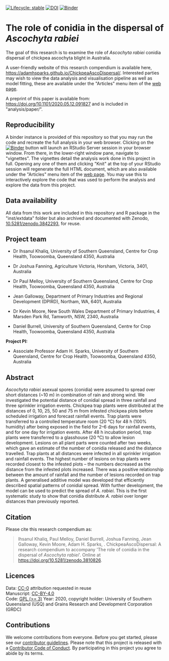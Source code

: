  <!-- badges: start -->
[![Lifecycle: stable](https://img.shields.io/badge/lifecycle-stable-brightgreen.svg)](https://www.tidyverse.org/lifecycle/#stable) [![DOI](https://zenodo.org/badge/241245286.svg)](https://zenodo.org/badge/latestdoi/241245286)
[![Binder](https://mybinder.org/badge_logo.svg)](https://mybinder.org/v2/gh/adamhsparks/ChickpeaAscoDispersal/master?urlpath=rstudio)
  <!-- badges: end -->
  
# The role of conidia in the dispersal of _Ascochyta rabiei_

The goal of this research is to examine the role of _Ascochyta rabiei_ conidia dispersal of chickpea ascochyta blight in Australia.

A user-friendly website of this research compendium is available here, <https://adamhsparks.github.io/ChickpeaAscoDispersal/>.
Interested parties may wish to view the data analysis and visualisation pipeline as well as model fitting, these are available under the "Articles" menu item of the [web page](https://adamhsparks.github.io/ChickpeaAscoDispersal/).

A preprint of this paper is available from: <https://doi.org/10.1101/2020.05.12.091827> and is included in "analysis/paper/".

## Reproducibility

A binder instance is provided of this repository so that you may run the code and recreate the full analysis in your web browser.
Clicking on the [![Binder](https://mybinder.org/badge_logo.svg)](https://mybinder.org/v2/gh/adamhsparks/ChickpeaAscoDispersal/master?urlpath=rstudio) button will launch an RStudio Server session in your browser window.
From there, in the lower-right window pane, navigate to "vignettes". The vignettes detail the analysis work done in this project in full.
Opening any one of them and clicking "Knit" at the top of your RStudio session will regenerate the full HTML document, which are also available under the "Articles" menu item of the [web page](https://adamhsparks.github.io/ChickpeaAscoDispersal/).
You may use this to interactively explore the code that was used to perform the analysis and explore the data from this project.

## Data availability

All data from this work are included in this repository and R package in the "inst/extdata" folder but also archived and documented with Zenodo, [10.5281/zenodo.3842293](https://doi.org/10.5281/zenodo.3842293), for reuse.

## Project team

- Dr Ihsanul Khaliq, University of Southern Queensland, Centre for Crop Health, Toowoomba, Queensland 4350, Australia

- Dr Joshua Fanning, Agriculture Victoria, Horsham, Victoria, 3401, Australia

- Dr Paul Melloy, University of Southern Queensland, Centre for Crop Health, Toowoomba, Queensland 4350, Australia

- Jean Galloway, Department of Primary Industries and Regional Development (DPIRD), Northam, WA, 6401, Australia

- Dr Kevin Moore, New South Wales Department of Primary Industries, 4 Marsden Park Rd, Tamworth, NSW, 2340, Australia

- Daniel Burrell, University of Southern Queensland, Centre for Crop Health, Toowoomba, Queensland 4350, Australia

**Project PI:**

- Associate Professor Adam H. Sparks, University of Southern Queensland, Centre for Crop Health, Toowoomba, Queensland 4350, Australia

## Abstract

_Ascochyta rabiei_ asexual spores (conidia) were assumed to spread over short distances (~10 m) in combination of rain and strong wind. We investigated the potential distance of conidial spread in three rainfall and three sprinkler irrigation events. Chickpea trap plants were distributed at the distances of 0, 10, 25, 50 and 75 m from infested chickpea plots before scheduled irrigation and forecast rainfall events. Trap plants were transferred to a controlled temperature room (20 °C) for 48 h (100% humidity) after being exposed in the field for 2–6 days for rainfall events, and for one day for irrigation events. After 48 h incubation period, trap plants were transferred to a glasshouse (20 °C) to allow lesion development. Lesions on all plant parts were counted after two weeks, which gave an estimate of the number of conidia released and the distance travelled. Trap plants at all distances were infected in all sprinkler irrigation and rainfall events. The highest number of lesions on trap plants were recorded closest to the infested plots – the numbers decreased as the distance from the infested plots increased. There was a positive relationship between the amount of rainfall and the number of lesions recorded on trap plants. A generalised additive model was developed that efficiently described spatial patterns of conidial spread. With further development, the model can be used to predict the spread of _A. rabiei_. This is the first systematic study to show that conidia distribute _A. rabiei_ over longer distances than previously reported.

## Citation

Please cite this research compendium as:  

> Ihsanul Khaliq, Paul Melloy, Daniel Burrell, Joshua Fanning, Jean Galloway, Kevin Moore, Adam H. Sparks, . ChickpeaAscoDispersal: A research compendium to accompany 'The role of conidia in the dispersal of _Ascochyta rabiei_'. Online at https://doi.org/10.5281/zenodo.3810826.

## Licences

Data: [CC-0](https://creativecommons.org/publicdomain/zero/1.0/) attribution requested in reuse  
Manuscript: [CC-BY-4.0](https://creativecommons.org/licenses/by/4.0/)  
Code: [GPL (>= 3)](https://opensource.org/licenses/GPL-3.0)
Year: 2020, copyright holder: University of Southern Queensland (USQ) and Grains Research and Development Corporation (GRDC)

## Contributions

We welcome contributions from everyone.
Before you get started, please see our [contributor guidelines](CONTRIBUTING.html).
Please note that this project is released with a [Contributor Code of Conduct](CONDUCT.html).
By participating in this project you agree to abide by its terms.
